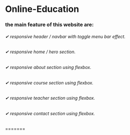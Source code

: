 # Online-Education
### the main feature of this website are:
###### ✔ responsive header / navbar with toggle menu bar effect.
###### ✔ responsive home / hero section.
###### ✔ responsive about section using flexbox.
###### ✔ responsive course section using flexbox.
###### ✔ responsive teacher section using flexbox.
###### ✔ responsive contact section using flexbox.
=======
